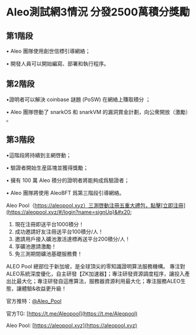 # Aleo測試網3情況 分發2500萬積分獎勵

## 第1階段

• Aleo 團隊使用創世信標引導網絡；

• 開發人員可以開始編寫、部署和執行程序。

## 第2階段&#x20;

•證明者可以解決 coinbase 謎題 (PoSW) 在網絡上賺取積分 ；

• Aleo 團隊啓動了 snarkOS 和 snarkVM 的漏洞賞金計劃，向公衆開放（激勵） 。

## 第3階段&#x20;

•這階段將持續到主網啓動；

• 驗證者開始生産區塊並獲得獎勵；

• 擁有 100 萬 Aleo 積分的證明者將能夠成爲驗證者；

• Aleo 團隊將使用 AleoBFT 爲第三階段引導網絡。



Aleo Pool（https://aleopool.xyz）三測啓動注冊五重大禮包，點擊[立即注冊](https://aleopool.xyz/#/login?name=signUp)&#x20;

1. 現在注冊即送平台1000積分！&#x20;
2. 成功邀請好友注冊送平台100積分/人！&#x20;
3. 邀請用戶接入礦池激活達標再送平台200積分/人！&#x20;
4. 享礦池邀請激勵！&#x20;
5. 免三測期間礦池基礎服務費！

ALEO Pool 總部位于新加坡，是全球頂尖的零知識證明算法服務機構。 專注對ALEO系統深度優化，自主研發【ZK加速器】；專注研發資源調度程序，讓投入產出比最大化；專注研發自這應算法，服務器資源利用最大化；專注服務ALEO生態，讓體驗&收益更升級！&#x20;

官方推特：[@Aleo\_Pool](https://twitter.com/Aleo\_Pool)

官方TG: [https://t.me/Aleopool](https://t.me/Aleopool)

Aleo Pool: [https://aleopool.xyz](https://aleopool.xyz)
